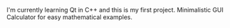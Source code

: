 I'm currently learning Qt in C++ and this is my first project.
Minimalistic GUI Calculator for easy mathematical examples. 